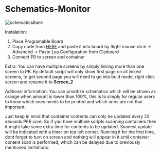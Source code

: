 # Schematics-Monitor
![schematicsBank](https://user-images.githubusercontent.com/73749151/201515586-c2f3ea23-85ce-49ca-b422-88b6bad75da7.jpg)

Instalation:
1. Place Programable Board
2. Copy code from [HERE](https://raw.githubusercontent.com/GcGoat/Schematics-Monitor/main/LUA) and paste it into board by Right mouse click -> Advanced -> Paste Lua Configuration from Clipboard
3. Connect PB to screen and container

Extra:
You can have multiple screens by simply linking more than one screen to PB. 
By default script will only show first page on all linked screens, to get second page you will need to go into buld mode, right click screen and rename it to **Screen_2**

Aditional information:
You can prioritize schematics which will be shown as orange when amount is lower than 100%, this is to simply for regular users to know which ones needs to be printed and which ones are not that important.

Just keep in mind that container contents can only be updated every 30 seconds PER core. So if you have multiple scripts scanning containers then it might take some extra time for contents to be updated. Soonest update will be indicated with a timer on top left corner.
Running it for the first time, dont forget to turn on screen and nothing will appear in it until container content scan is performed, which can be delayed due to previously mentioned limitations. 
